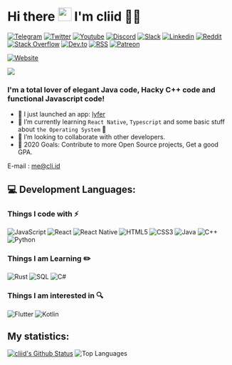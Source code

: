 <h1 align="left">Hi there <a target="_blank"><img src="https://media.giphy.com/media/hvRJCLFzcasrR4ia7z/giphy.gif" width="30px" style="max-width:100%;"></a> I'm cliid 👨‍💻</h1>

[![Telegram](https://img.shields.io/badge/Telegram-2CA5E0?style=for-the-badge&logo=telegram&logoColor=white)]()
[![Twitter](https://img.shields.io/badge/Twitter-1DA1F2?style=for-the-badge&logo=twitter&logoColor=white)](https://twitter.com/cliid)
[![Youtube](https://img.shields.io/badge/YouTube-FF0000?style=for-the-badge&logo=youtube&logoColor=white)](https://www.youtube.com/cliid)
[![Discord](https://img.shields.io/badge/Discord-7289DA?style=for-the-badge&logo=discord&logoColor=white)](https://discord.com/users/643116087919116298)
[![Slack](https://img.shields.io/badge/Slack-4A154B?style=for-the-badge&logo=slack&logoColor=white)]()
[![Linkedin](https://img.shields.io/badge/LinkedIn-0077B5?style=for-the-badge&logo=linkedin&logoColor=white)]()
[![Reddit](https://img.shields.io/badge/Reddit-FF4500?style=for-the-badge&logo=reddit&logoColor=white)](https://www.reddit.com/user/hackrj)
[![Stack Overflow](https://img.shields.io/badge/Stack_Overflow-FE7A16?style=for-the-badge&logo=stack-overflow&logoColor=white)](https://stackoverflow.com/users/12069275/hackerj)
[![Dev.to](https://img.shields.io/badge/dev.to-0A0A0A?style=for-the-badge&logo=dev.to&logoColor=white)](https://dev.to/cliid)
[![RSS](https://img.shields.io/badge/RSS-FFA500?style=for-the-badge&logo=rss&logoColor=white)]()
[![Patreon](https://img.shields.io/badge/Patreon-F96854?style=for-the-badge&logo=patreon&logoColor=white)](https://patreon.com/cliid?fan_landing=true)

[![Website](https://img.shields.io/website?label=cli.id&style=for-the-badge&url=https%3A%2F%2Fcli.id)](https://cli.id)

![](https://komarev.com/ghpvc/?username=cliid&color=blueviolet)

### I'm a total lover of elegant Java code, Hacky C++ code and functional Javascript code!

- 🔭 I just launched an app: [lyfer](https://lyfer.jitcijk.org)
- 🌱 I’m currently learning `React Native`, `Typescript` and some basic stuff about `the Operating System` 🤣
- 👯 I’m looking to collaborate with other developers.
- 🥅 2020 Goals: Contribute to more Open Source projects, Get a good GPA.

E-mail : [me@cli.id](mailto:me@cli.id)

## 💻 Development Languages:

### Things I code with :zap:
![JavaScript](https://img.shields.io/badge/-JavaScript-black?style=flat-square&logo=javascript)
![React](https://img.shields.io/badge/-React-1F232A?style=flat-square&logo=React&logoColor=white)
![React Native](https://img.shields.io/badge/-React%20Native-1F232A?style=flat-square&logo=React&logoColor=white)
![HTML5](https://img.shields.io/badge/-HTML5-E34F26?style=flat-square&logo=html5&logoColor=white)
![CSS3](https://img.shields.io/badge/-CSS3-1572B6?style=flat-square&logo=css3)
![Java](https://img.shields.io/badge/-Java-E34A86?style=flat-square&logo=java&logoColor=white)
![C++](https://img.shields.io/badge/-C++-00599C?style=flat-square&logo=c%2B%2B&logoColor=white)
![Python](https://img.shields.io/badge/-Python-3776ab?style=flat-square&logo=Python&logoColor=white)

### Things I am Learning :pencil2:
![Rust](https://img.shields.io/badge/-Rust-000000?style=flat-square&logo=Rust&logoColor=white)
![SQL](https://img.shields.io/badge/-SQL-4479A1?style=flat-square&logo=MySQL&logoColor=white)
![C#](https://img.shields.io/badge/-C＃-239120?style=flat-square&logo=C-Sharp)

### Things I am interested in :mag:
![Flutter](https://img.shields.io/badge/-Flutter-0175C2?style=flat-square&logo=Flutter&logoColor=white)
![Kotlin](https://img.shields.io/badge/-Kotlin-0095D5?style=flat-square&logo=Kotlin&logoColor=white)

## My statistics:

[![cliid's Github Status](https://github-readme-stats.vercel.app/api?username=cliid&show_icons=true)](https://github.com/cliid)
![Top Languages](https://github-readme-stats.vercel.app/api/top-langs/?username=cliid)
